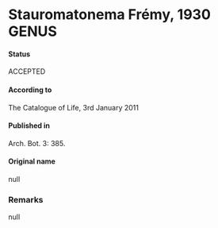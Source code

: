 # Stauromatonema Frémy, 1930 GENUS

#### Status
ACCEPTED

#### According to
The Catalogue of Life, 3rd January 2011

#### Published in
Arch. Bot. 3: 385.

#### Original name
null

### Remarks
null